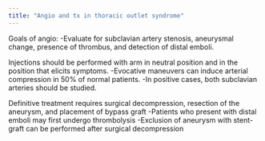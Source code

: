 ```yaml
---
title: "Angio and tx in thoracic outlet syndrome"
---
```

Goals of angio: 
-Evaluate for subclavian artery stenosis, aneurysmal change, presence of thrombus, and detection of distal emboli.

Injections should be performed with arm in neutral position and in the position that elicits symptoms.
-Evocative maneuvers can induce arterial compression in 50% of normal patients.
-In positive cases, both subclavian arteries should be studied.

Definitive treatment requires surgical decompression, resection of the aneurysm, and placement of bypass graft
-Patients who present with distal emboli may first undergo thrombolysis
-Exclusion of aneurysm with stent-graft can be performed after surgical decompression

